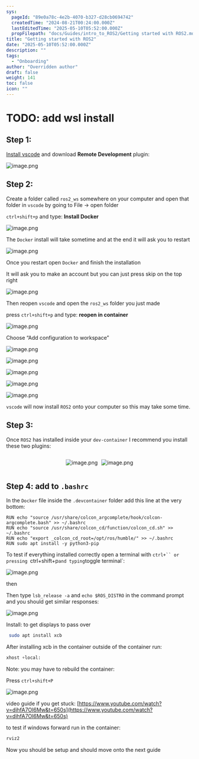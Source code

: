 ```yaml
---
sys:
  pageId: "89e0a78c-4e2b-4070-b327-d28cb0694742"
  createdTime: "2024-08-21T00:24:00.000Z"
  lastEditedTime: "2025-05-10T05:52:00.000Z"
  propFilepath: "docs/Guides/intro_to_ROS2/Getting started with ROS2.md"
title: "Getting started with ROS2"
date: "2025-05-10T05:52:00.000Z"
description: ""
tags:
  - "Onboarding"
author: "Overridden author"
draft: false
weight: 141
toc: false
icon: ""
---
```


# TODO: add wsl install

## Step 1:

[Install vscode](https://code.visualstudio.com/download) and download **Remote Development** plugin:

![image.png](https://prod-files-secure.s3.us-west-2.amazonaws.com/d518164a-d88e-44d1-a4ee-3adb3bd8bce0/efb52993-1881-4a40-b95e-6f020334f022/image.png?X-Amz-Algorithm=AWS4-HMAC-SHA256&X-Amz-Content-Sha256=UNSIGNED-PAYLOAD&X-Amz-Credential=ASIAZI2LB4666H557GJR%2F20250701%2Fus-west-2%2Fs3%2Faws4_request&X-Amz-Date=20250701T161132Z&X-Amz-Expires=3600&X-Amz-Security-Token=IQoJb3JpZ2luX2VjEOD%2F%2F%2F%2F%2F%2F%2F%2F%2F%2FwEaCXVzLXdlc3QtMiJHMEUCIQD9tTxMotPOABz2RDGxmIba1rM0eaY5kLqbpaDIU6yTrgIgYWIgQ4zL3QdBnsndcKvJaozJjN7NQN2o5PGnhFOEtK0qiAQI2f%2F%2F%2F%2F%2F%2F%2F%2F%2F%2FARAAGgw2Mzc0MjMxODM4MDUiDIqbatbhc57eugSkfCrcAzno2hiT%2FS8qPUjzlt5ySvR4oQMGBUSCdwbhjToE%2BH4j5MDs18VmM%2FFdYFqmfNha4ZB2%2BA5XTG6QlFObwSB5FP8BR0hkQM6BqbliuGHV2%2B%2B57gMl5dtHyvWdDq8ENW095g7RMH43C%2FUhap%2BC%2FxrnL%2BpAKcvFS%2F6QalN%2B5yQucDKGN6etJtVoLtFpc78nPyTHBWVrjiQEbm2HS%2FyJgYJsbynALjlYEJmx3Z9WjdjPgL4ZKhJuX5reefHKs7a7i2KmvxB2au2kC6%2FuuasGITgq48czwSIKOEytXRzXtsBthzvxMy5Tztx0%2F3dPZyparOgw9jOhM9zSLuvM7IxP8KU%2FV9lmkro4DRVnVWPUA20mJvAz%2Fl0lPFxaZ2KqCTUPxuDpwiA6Azcjo2flHyeSgGoi4LBmj1lPadDBqBPlfk2MmlxVSeHz3jsE82lUFX%2Bjus3OvHtwlsKVv2C13qmvs0Dtw53JIblyTEoIBaJG83r0Jt8Sl7E9kjdo9ODUS%2FojMwN8WS0MKxz%2Bz5%2B%2FKmdG%2BVJAkh5XTHWuK6y1n8ZU5KEd67qPCfCRnBM%2BuO7tHH3l%2BpIipCridOd7T1sdGLTaaX%2B67Ea2vde2%2Bbb3WhgilIPKbiExExIIxb3WEjbUF2AdMMOHkMMGOqUBTs65YfbUTq2VvYQveAVbf2%2FeRtcAf2VYTkvsYW7ET5lLytlO%2B6te7TBoLpKbePi10ArkgJuYWelRLVbbCj3eeJV5mRElG5d%2BGsfsW84x5YuYrZnZ9OFE1ejHlVm8Yxcr42%2BSJ2gF%2BhSDWw9u3kwzPxQnp3p7eEYN9ig226tZYkZcdcuObzEQEfNgHpfV9vDHzP0zlocae7AMMY8nI3i8V5W8tYzb&X-Amz-Signature=311a768e9899994e3c4c6a4a24e65245ef10758a2b3949fd4dbbcb304b09bc71&X-Amz-SignedHeaders=host&x-amz-checksum-mode=ENABLED&x-id=GetObject)

## Step 2:

Create a folder called `ros2_ws` somewhere on your computer and open that folder in `vscode` by going to File → open folder 

`ctrl+shift+p` and type: **Install Docker**

![image.png](https://prod-files-secure.s3.us-west-2.amazonaws.com/d518164a-d88e-44d1-a4ee-3adb3bd8bce0/2269dc0e-1cd5-47ff-bceb-c04ad9b2eab0/image.png?X-Amz-Algorithm=AWS4-HMAC-SHA256&X-Amz-Content-Sha256=UNSIGNED-PAYLOAD&X-Amz-Credential=ASIAZI2LB4666H557GJR%2F20250701%2Fus-west-2%2Fs3%2Faws4_request&X-Amz-Date=20250701T161132Z&X-Amz-Expires=3600&X-Amz-Security-Token=IQoJb3JpZ2luX2VjEOD%2F%2F%2F%2F%2F%2F%2F%2F%2F%2FwEaCXVzLXdlc3QtMiJHMEUCIQD9tTxMotPOABz2RDGxmIba1rM0eaY5kLqbpaDIU6yTrgIgYWIgQ4zL3QdBnsndcKvJaozJjN7NQN2o5PGnhFOEtK0qiAQI2f%2F%2F%2F%2F%2F%2F%2F%2F%2F%2FARAAGgw2Mzc0MjMxODM4MDUiDIqbatbhc57eugSkfCrcAzno2hiT%2FS8qPUjzlt5ySvR4oQMGBUSCdwbhjToE%2BH4j5MDs18VmM%2FFdYFqmfNha4ZB2%2BA5XTG6QlFObwSB5FP8BR0hkQM6BqbliuGHV2%2B%2B57gMl5dtHyvWdDq8ENW095g7RMH43C%2FUhap%2BC%2FxrnL%2BpAKcvFS%2F6QalN%2B5yQucDKGN6etJtVoLtFpc78nPyTHBWVrjiQEbm2HS%2FyJgYJsbynALjlYEJmx3Z9WjdjPgL4ZKhJuX5reefHKs7a7i2KmvxB2au2kC6%2FuuasGITgq48czwSIKOEytXRzXtsBthzvxMy5Tztx0%2F3dPZyparOgw9jOhM9zSLuvM7IxP8KU%2FV9lmkro4DRVnVWPUA20mJvAz%2Fl0lPFxaZ2KqCTUPxuDpwiA6Azcjo2flHyeSgGoi4LBmj1lPadDBqBPlfk2MmlxVSeHz3jsE82lUFX%2Bjus3OvHtwlsKVv2C13qmvs0Dtw53JIblyTEoIBaJG83r0Jt8Sl7E9kjdo9ODUS%2FojMwN8WS0MKxz%2Bz5%2B%2FKmdG%2BVJAkh5XTHWuK6y1n8ZU5KEd67qPCfCRnBM%2BuO7tHH3l%2BpIipCridOd7T1sdGLTaaX%2B67Ea2vde2%2Bbb3WhgilIPKbiExExIIxb3WEjbUF2AdMMOHkMMGOqUBTs65YfbUTq2VvYQveAVbf2%2FeRtcAf2VYTkvsYW7ET5lLytlO%2B6te7TBoLpKbePi10ArkgJuYWelRLVbbCj3eeJV5mRElG5d%2BGsfsW84x5YuYrZnZ9OFE1ejHlVm8Yxcr42%2BSJ2gF%2BhSDWw9u3kwzPxQnp3p7eEYN9ig226tZYkZcdcuObzEQEfNgHpfV9vDHzP0zlocae7AMMY8nI3i8V5W8tYzb&X-Amz-Signature=f94adf81691517db413535f2e60b3c6b23b605b2000797c8bae3e12007f27ce5&X-Amz-SignedHeaders=host&x-amz-checksum-mode=ENABLED&x-id=GetObject)

The `Docker` install will take sometime and at the end it will ask you to restart

![image.png](https://prod-files-secure.s3.us-west-2.amazonaws.com/d518164a-d88e-44d1-a4ee-3adb3bd8bce0/ed233f78-be33-4b1f-b89c-9c346c0e961e/image.png?X-Amz-Algorithm=AWS4-HMAC-SHA256&X-Amz-Content-Sha256=UNSIGNED-PAYLOAD&X-Amz-Credential=ASIAZI2LB4666H557GJR%2F20250701%2Fus-west-2%2Fs3%2Faws4_request&X-Amz-Date=20250701T161132Z&X-Amz-Expires=3600&X-Amz-Security-Token=IQoJb3JpZ2luX2VjEOD%2F%2F%2F%2F%2F%2F%2F%2F%2F%2FwEaCXVzLXdlc3QtMiJHMEUCIQD9tTxMotPOABz2RDGxmIba1rM0eaY5kLqbpaDIU6yTrgIgYWIgQ4zL3QdBnsndcKvJaozJjN7NQN2o5PGnhFOEtK0qiAQI2f%2F%2F%2F%2F%2F%2F%2F%2F%2F%2FARAAGgw2Mzc0MjMxODM4MDUiDIqbatbhc57eugSkfCrcAzno2hiT%2FS8qPUjzlt5ySvR4oQMGBUSCdwbhjToE%2BH4j5MDs18VmM%2FFdYFqmfNha4ZB2%2BA5XTG6QlFObwSB5FP8BR0hkQM6BqbliuGHV2%2B%2B57gMl5dtHyvWdDq8ENW095g7RMH43C%2FUhap%2BC%2FxrnL%2BpAKcvFS%2F6QalN%2B5yQucDKGN6etJtVoLtFpc78nPyTHBWVrjiQEbm2HS%2FyJgYJsbynALjlYEJmx3Z9WjdjPgL4ZKhJuX5reefHKs7a7i2KmvxB2au2kC6%2FuuasGITgq48czwSIKOEytXRzXtsBthzvxMy5Tztx0%2F3dPZyparOgw9jOhM9zSLuvM7IxP8KU%2FV9lmkro4DRVnVWPUA20mJvAz%2Fl0lPFxaZ2KqCTUPxuDpwiA6Azcjo2flHyeSgGoi4LBmj1lPadDBqBPlfk2MmlxVSeHz3jsE82lUFX%2Bjus3OvHtwlsKVv2C13qmvs0Dtw53JIblyTEoIBaJG83r0Jt8Sl7E9kjdo9ODUS%2FojMwN8WS0MKxz%2Bz5%2B%2FKmdG%2BVJAkh5XTHWuK6y1n8ZU5KEd67qPCfCRnBM%2BuO7tHH3l%2BpIipCridOd7T1sdGLTaaX%2B67Ea2vde2%2Bbb3WhgilIPKbiExExIIxb3WEjbUF2AdMMOHkMMGOqUBTs65YfbUTq2VvYQveAVbf2%2FeRtcAf2VYTkvsYW7ET5lLytlO%2B6te7TBoLpKbePi10ArkgJuYWelRLVbbCj3eeJV5mRElG5d%2BGsfsW84x5YuYrZnZ9OFE1ejHlVm8Yxcr42%2BSJ2gF%2BhSDWw9u3kwzPxQnp3p7eEYN9ig226tZYkZcdcuObzEQEfNgHpfV9vDHzP0zlocae7AMMY8nI3i8V5W8tYzb&X-Amz-Signature=3d76d971eade8d1950035878ec44d117ff5883b26319ccd325c4b798a21efba7&X-Amz-SignedHeaders=host&x-amz-checksum-mode=ENABLED&x-id=GetObject)

Once you restart open `Docker` and finish the installation

It will ask you to make an account but you can just press skip on the top right

![image.png](https://prod-files-secure.s3.us-west-2.amazonaws.com/d518164a-d88e-44d1-a4ee-3adb3bd8bce0/21010ad9-1659-4fd9-9f59-9932a09b2a3d/image.png?X-Amz-Algorithm=AWS4-HMAC-SHA256&X-Amz-Content-Sha256=UNSIGNED-PAYLOAD&X-Amz-Credential=ASIAZI2LB4666H557GJR%2F20250701%2Fus-west-2%2Fs3%2Faws4_request&X-Amz-Date=20250701T161132Z&X-Amz-Expires=3600&X-Amz-Security-Token=IQoJb3JpZ2luX2VjEOD%2F%2F%2F%2F%2F%2F%2F%2F%2F%2FwEaCXVzLXdlc3QtMiJHMEUCIQD9tTxMotPOABz2RDGxmIba1rM0eaY5kLqbpaDIU6yTrgIgYWIgQ4zL3QdBnsndcKvJaozJjN7NQN2o5PGnhFOEtK0qiAQI2f%2F%2F%2F%2F%2F%2F%2F%2F%2F%2FARAAGgw2Mzc0MjMxODM4MDUiDIqbatbhc57eugSkfCrcAzno2hiT%2FS8qPUjzlt5ySvR4oQMGBUSCdwbhjToE%2BH4j5MDs18VmM%2FFdYFqmfNha4ZB2%2BA5XTG6QlFObwSB5FP8BR0hkQM6BqbliuGHV2%2B%2B57gMl5dtHyvWdDq8ENW095g7RMH43C%2FUhap%2BC%2FxrnL%2BpAKcvFS%2F6QalN%2B5yQucDKGN6etJtVoLtFpc78nPyTHBWVrjiQEbm2HS%2FyJgYJsbynALjlYEJmx3Z9WjdjPgL4ZKhJuX5reefHKs7a7i2KmvxB2au2kC6%2FuuasGITgq48czwSIKOEytXRzXtsBthzvxMy5Tztx0%2F3dPZyparOgw9jOhM9zSLuvM7IxP8KU%2FV9lmkro4DRVnVWPUA20mJvAz%2Fl0lPFxaZ2KqCTUPxuDpwiA6Azcjo2flHyeSgGoi4LBmj1lPadDBqBPlfk2MmlxVSeHz3jsE82lUFX%2Bjus3OvHtwlsKVv2C13qmvs0Dtw53JIblyTEoIBaJG83r0Jt8Sl7E9kjdo9ODUS%2FojMwN8WS0MKxz%2Bz5%2B%2FKmdG%2BVJAkh5XTHWuK6y1n8ZU5KEd67qPCfCRnBM%2BuO7tHH3l%2BpIipCridOd7T1sdGLTaaX%2B67Ea2vde2%2Bbb3WhgilIPKbiExExIIxb3WEjbUF2AdMMOHkMMGOqUBTs65YfbUTq2VvYQveAVbf2%2FeRtcAf2VYTkvsYW7ET5lLytlO%2B6te7TBoLpKbePi10ArkgJuYWelRLVbbCj3eeJV5mRElG5d%2BGsfsW84x5YuYrZnZ9OFE1ejHlVm8Yxcr42%2BSJ2gF%2BhSDWw9u3kwzPxQnp3p7eEYN9ig226tZYkZcdcuObzEQEfNgHpfV9vDHzP0zlocae7AMMY8nI3i8V5W8tYzb&X-Amz-Signature=ba12e9b7ec68bdc4411805b14e73559202ec80fc1f4e7bcbdaa323d619e27452&X-Amz-SignedHeaders=host&x-amz-checksum-mode=ENABLED&x-id=GetObject)

Then reopen `vscode` and open the `ros2_ws` folder you just made

press `ctrl+shift+p` and type: **reopen in container**

![image.png](https://prod-files-secure.s3.us-west-2.amazonaws.com/d518164a-d88e-44d1-a4ee-3adb3bd8bce0/4e93b8c2-41ad-488c-8095-c74205196118/image.png?X-Amz-Algorithm=AWS4-HMAC-SHA256&X-Amz-Content-Sha256=UNSIGNED-PAYLOAD&X-Amz-Credential=ASIAZI2LB4666H557GJR%2F20250701%2Fus-west-2%2Fs3%2Faws4_request&X-Amz-Date=20250701T161132Z&X-Amz-Expires=3600&X-Amz-Security-Token=IQoJb3JpZ2luX2VjEOD%2F%2F%2F%2F%2F%2F%2F%2F%2F%2FwEaCXVzLXdlc3QtMiJHMEUCIQD9tTxMotPOABz2RDGxmIba1rM0eaY5kLqbpaDIU6yTrgIgYWIgQ4zL3QdBnsndcKvJaozJjN7NQN2o5PGnhFOEtK0qiAQI2f%2F%2F%2F%2F%2F%2F%2F%2F%2F%2FARAAGgw2Mzc0MjMxODM4MDUiDIqbatbhc57eugSkfCrcAzno2hiT%2FS8qPUjzlt5ySvR4oQMGBUSCdwbhjToE%2BH4j5MDs18VmM%2FFdYFqmfNha4ZB2%2BA5XTG6QlFObwSB5FP8BR0hkQM6BqbliuGHV2%2B%2B57gMl5dtHyvWdDq8ENW095g7RMH43C%2FUhap%2BC%2FxrnL%2BpAKcvFS%2F6QalN%2B5yQucDKGN6etJtVoLtFpc78nPyTHBWVrjiQEbm2HS%2FyJgYJsbynALjlYEJmx3Z9WjdjPgL4ZKhJuX5reefHKs7a7i2KmvxB2au2kC6%2FuuasGITgq48czwSIKOEytXRzXtsBthzvxMy5Tztx0%2F3dPZyparOgw9jOhM9zSLuvM7IxP8KU%2FV9lmkro4DRVnVWPUA20mJvAz%2Fl0lPFxaZ2KqCTUPxuDpwiA6Azcjo2flHyeSgGoi4LBmj1lPadDBqBPlfk2MmlxVSeHz3jsE82lUFX%2Bjus3OvHtwlsKVv2C13qmvs0Dtw53JIblyTEoIBaJG83r0Jt8Sl7E9kjdo9ODUS%2FojMwN8WS0MKxz%2Bz5%2B%2FKmdG%2BVJAkh5XTHWuK6y1n8ZU5KEd67qPCfCRnBM%2BuO7tHH3l%2BpIipCridOd7T1sdGLTaaX%2B67Ea2vde2%2Bbb3WhgilIPKbiExExIIxb3WEjbUF2AdMMOHkMMGOqUBTs65YfbUTq2VvYQveAVbf2%2FeRtcAf2VYTkvsYW7ET5lLytlO%2B6te7TBoLpKbePi10ArkgJuYWelRLVbbCj3eeJV5mRElG5d%2BGsfsW84x5YuYrZnZ9OFE1ejHlVm8Yxcr42%2BSJ2gF%2BhSDWw9u3kwzPxQnp3p7eEYN9ig226tZYkZcdcuObzEQEfNgHpfV9vDHzP0zlocae7AMMY8nI3i8V5W8tYzb&X-Amz-Signature=198c72e1eaaf0da89a956dd8a655a2ea307f9c7d4afaacc04ccf1e242a28113a&X-Amz-SignedHeaders=host&x-amz-checksum-mode=ENABLED&x-id=GetObject)

Choose “Add configuration to workspace”

![image.png](https://prod-files-secure.s3.us-west-2.amazonaws.com/d518164a-d88e-44d1-a4ee-3adb3bd8bce0/9560b282-5060-4989-ba37-97e7b2c22476/image.png?X-Amz-Algorithm=AWS4-HMAC-SHA256&X-Amz-Content-Sha256=UNSIGNED-PAYLOAD&X-Amz-Credential=ASIAZI2LB4666H557GJR%2F20250701%2Fus-west-2%2Fs3%2Faws4_request&X-Amz-Date=20250701T161132Z&X-Amz-Expires=3600&X-Amz-Security-Token=IQoJb3JpZ2luX2VjEOD%2F%2F%2F%2F%2F%2F%2F%2F%2F%2FwEaCXVzLXdlc3QtMiJHMEUCIQD9tTxMotPOABz2RDGxmIba1rM0eaY5kLqbpaDIU6yTrgIgYWIgQ4zL3QdBnsndcKvJaozJjN7NQN2o5PGnhFOEtK0qiAQI2f%2F%2F%2F%2F%2F%2F%2F%2F%2F%2FARAAGgw2Mzc0MjMxODM4MDUiDIqbatbhc57eugSkfCrcAzno2hiT%2FS8qPUjzlt5ySvR4oQMGBUSCdwbhjToE%2BH4j5MDs18VmM%2FFdYFqmfNha4ZB2%2BA5XTG6QlFObwSB5FP8BR0hkQM6BqbliuGHV2%2B%2B57gMl5dtHyvWdDq8ENW095g7RMH43C%2FUhap%2BC%2FxrnL%2BpAKcvFS%2F6QalN%2B5yQucDKGN6etJtVoLtFpc78nPyTHBWVrjiQEbm2HS%2FyJgYJsbynALjlYEJmx3Z9WjdjPgL4ZKhJuX5reefHKs7a7i2KmvxB2au2kC6%2FuuasGITgq48czwSIKOEytXRzXtsBthzvxMy5Tztx0%2F3dPZyparOgw9jOhM9zSLuvM7IxP8KU%2FV9lmkro4DRVnVWPUA20mJvAz%2Fl0lPFxaZ2KqCTUPxuDpwiA6Azcjo2flHyeSgGoi4LBmj1lPadDBqBPlfk2MmlxVSeHz3jsE82lUFX%2Bjus3OvHtwlsKVv2C13qmvs0Dtw53JIblyTEoIBaJG83r0Jt8Sl7E9kjdo9ODUS%2FojMwN8WS0MKxz%2Bz5%2B%2FKmdG%2BVJAkh5XTHWuK6y1n8ZU5KEd67qPCfCRnBM%2BuO7tHH3l%2BpIipCridOd7T1sdGLTaaX%2B67Ea2vde2%2Bbb3WhgilIPKbiExExIIxb3WEjbUF2AdMMOHkMMGOqUBTs65YfbUTq2VvYQveAVbf2%2FeRtcAf2VYTkvsYW7ET5lLytlO%2B6te7TBoLpKbePi10ArkgJuYWelRLVbbCj3eeJV5mRElG5d%2BGsfsW84x5YuYrZnZ9OFE1ejHlVm8Yxcr42%2BSJ2gF%2BhSDWw9u3kwzPxQnp3p7eEYN9ig226tZYkZcdcuObzEQEfNgHpfV9vDHzP0zlocae7AMMY8nI3i8V5W8tYzb&X-Amz-Signature=fb74ea66aa33acfe8d00e7bf589cb2bb5134b7ff89e7e68b445c223913090cba&X-Amz-SignedHeaders=host&x-amz-checksum-mode=ENABLED&x-id=GetObject)

![image.png](https://prod-files-secure.s3.us-west-2.amazonaws.com/d518164a-d88e-44d1-a4ee-3adb3bd8bce0/2ee63f81-886b-48e8-a553-dc6e5eac99e4/image.png?X-Amz-Algorithm=AWS4-HMAC-SHA256&X-Amz-Content-Sha256=UNSIGNED-PAYLOAD&X-Amz-Credential=ASIAZI2LB4666H557GJR%2F20250701%2Fus-west-2%2Fs3%2Faws4_request&X-Amz-Date=20250701T161132Z&X-Amz-Expires=3600&X-Amz-Security-Token=IQoJb3JpZ2luX2VjEOD%2F%2F%2F%2F%2F%2F%2F%2F%2F%2FwEaCXVzLXdlc3QtMiJHMEUCIQD9tTxMotPOABz2RDGxmIba1rM0eaY5kLqbpaDIU6yTrgIgYWIgQ4zL3QdBnsndcKvJaozJjN7NQN2o5PGnhFOEtK0qiAQI2f%2F%2F%2F%2F%2F%2F%2F%2F%2F%2FARAAGgw2Mzc0MjMxODM4MDUiDIqbatbhc57eugSkfCrcAzno2hiT%2FS8qPUjzlt5ySvR4oQMGBUSCdwbhjToE%2BH4j5MDs18VmM%2FFdYFqmfNha4ZB2%2BA5XTG6QlFObwSB5FP8BR0hkQM6BqbliuGHV2%2B%2B57gMl5dtHyvWdDq8ENW095g7RMH43C%2FUhap%2BC%2FxrnL%2BpAKcvFS%2F6QalN%2B5yQucDKGN6etJtVoLtFpc78nPyTHBWVrjiQEbm2HS%2FyJgYJsbynALjlYEJmx3Z9WjdjPgL4ZKhJuX5reefHKs7a7i2KmvxB2au2kC6%2FuuasGITgq48czwSIKOEytXRzXtsBthzvxMy5Tztx0%2F3dPZyparOgw9jOhM9zSLuvM7IxP8KU%2FV9lmkro4DRVnVWPUA20mJvAz%2Fl0lPFxaZ2KqCTUPxuDpwiA6Azcjo2flHyeSgGoi4LBmj1lPadDBqBPlfk2MmlxVSeHz3jsE82lUFX%2Bjus3OvHtwlsKVv2C13qmvs0Dtw53JIblyTEoIBaJG83r0Jt8Sl7E9kjdo9ODUS%2FojMwN8WS0MKxz%2Bz5%2B%2FKmdG%2BVJAkh5XTHWuK6y1n8ZU5KEd67qPCfCRnBM%2BuO7tHH3l%2BpIipCridOd7T1sdGLTaaX%2B67Ea2vde2%2Bbb3WhgilIPKbiExExIIxb3WEjbUF2AdMMOHkMMGOqUBTs65YfbUTq2VvYQveAVbf2%2FeRtcAf2VYTkvsYW7ET5lLytlO%2B6te7TBoLpKbePi10ArkgJuYWelRLVbbCj3eeJV5mRElG5d%2BGsfsW84x5YuYrZnZ9OFE1ejHlVm8Yxcr42%2BSJ2gF%2BhSDWw9u3kwzPxQnp3p7eEYN9ig226tZYkZcdcuObzEQEfNgHpfV9vDHzP0zlocae7AMMY8nI3i8V5W8tYzb&X-Amz-Signature=fc3d9954fd42d0a1e2a04cd174c25a870230bed592ddabb37c7ad20f498ef96c&X-Amz-SignedHeaders=host&x-amz-checksum-mode=ENABLED&x-id=GetObject)

![image.png](https://prod-files-secure.s3.us-west-2.amazonaws.com/d518164a-d88e-44d1-a4ee-3adb3bd8bce0/ae1580b2-b048-407e-aed9-b584224a7a04/image.png?X-Amz-Algorithm=AWS4-HMAC-SHA256&X-Amz-Content-Sha256=UNSIGNED-PAYLOAD&X-Amz-Credential=ASIAZI2LB4666H557GJR%2F20250701%2Fus-west-2%2Fs3%2Faws4_request&X-Amz-Date=20250701T161132Z&X-Amz-Expires=3600&X-Amz-Security-Token=IQoJb3JpZ2luX2VjEOD%2F%2F%2F%2F%2F%2F%2F%2F%2F%2FwEaCXVzLXdlc3QtMiJHMEUCIQD9tTxMotPOABz2RDGxmIba1rM0eaY5kLqbpaDIU6yTrgIgYWIgQ4zL3QdBnsndcKvJaozJjN7NQN2o5PGnhFOEtK0qiAQI2f%2F%2F%2F%2F%2F%2F%2F%2F%2F%2FARAAGgw2Mzc0MjMxODM4MDUiDIqbatbhc57eugSkfCrcAzno2hiT%2FS8qPUjzlt5ySvR4oQMGBUSCdwbhjToE%2BH4j5MDs18VmM%2FFdYFqmfNha4ZB2%2BA5XTG6QlFObwSB5FP8BR0hkQM6BqbliuGHV2%2B%2B57gMl5dtHyvWdDq8ENW095g7RMH43C%2FUhap%2BC%2FxrnL%2BpAKcvFS%2F6QalN%2B5yQucDKGN6etJtVoLtFpc78nPyTHBWVrjiQEbm2HS%2FyJgYJsbynALjlYEJmx3Z9WjdjPgL4ZKhJuX5reefHKs7a7i2KmvxB2au2kC6%2FuuasGITgq48czwSIKOEytXRzXtsBthzvxMy5Tztx0%2F3dPZyparOgw9jOhM9zSLuvM7IxP8KU%2FV9lmkro4DRVnVWPUA20mJvAz%2Fl0lPFxaZ2KqCTUPxuDpwiA6Azcjo2flHyeSgGoi4LBmj1lPadDBqBPlfk2MmlxVSeHz3jsE82lUFX%2Bjus3OvHtwlsKVv2C13qmvs0Dtw53JIblyTEoIBaJG83r0Jt8Sl7E9kjdo9ODUS%2FojMwN8WS0MKxz%2Bz5%2B%2FKmdG%2BVJAkh5XTHWuK6y1n8ZU5KEd67qPCfCRnBM%2BuO7tHH3l%2BpIipCridOd7T1sdGLTaaX%2B67Ea2vde2%2Bbb3WhgilIPKbiExExIIxb3WEjbUF2AdMMOHkMMGOqUBTs65YfbUTq2VvYQveAVbf2%2FeRtcAf2VYTkvsYW7ET5lLytlO%2B6te7TBoLpKbePi10ArkgJuYWelRLVbbCj3eeJV5mRElG5d%2BGsfsW84x5YuYrZnZ9OFE1ejHlVm8Yxcr42%2BSJ2gF%2BhSDWw9u3kwzPxQnp3p7eEYN9ig226tZYkZcdcuObzEQEfNgHpfV9vDHzP0zlocae7AMMY8nI3i8V5W8tYzb&X-Amz-Signature=2d927cf8cfc6c2ae8c573a86ce6ea11360c0bfac9757f1da2c492f97c74e73ed&X-Amz-SignedHeaders=host&x-amz-checksum-mode=ENABLED&x-id=GetObject)

![image.png](https://prod-files-secure.s3.us-west-2.amazonaws.com/d518164a-d88e-44d1-a4ee-3adb3bd8bce0/53255b28-f75e-430f-b9e3-c0ac8577e42b/image.png?X-Amz-Algorithm=AWS4-HMAC-SHA256&X-Amz-Content-Sha256=UNSIGNED-PAYLOAD&X-Amz-Credential=ASIAZI2LB4666H557GJR%2F20250701%2Fus-west-2%2Fs3%2Faws4_request&X-Amz-Date=20250701T161132Z&X-Amz-Expires=3600&X-Amz-Security-Token=IQoJb3JpZ2luX2VjEOD%2F%2F%2F%2F%2F%2F%2F%2F%2F%2FwEaCXVzLXdlc3QtMiJHMEUCIQD9tTxMotPOABz2RDGxmIba1rM0eaY5kLqbpaDIU6yTrgIgYWIgQ4zL3QdBnsndcKvJaozJjN7NQN2o5PGnhFOEtK0qiAQI2f%2F%2F%2F%2F%2F%2F%2F%2F%2F%2FARAAGgw2Mzc0MjMxODM4MDUiDIqbatbhc57eugSkfCrcAzno2hiT%2FS8qPUjzlt5ySvR4oQMGBUSCdwbhjToE%2BH4j5MDs18VmM%2FFdYFqmfNha4ZB2%2BA5XTG6QlFObwSB5FP8BR0hkQM6BqbliuGHV2%2B%2B57gMl5dtHyvWdDq8ENW095g7RMH43C%2FUhap%2BC%2FxrnL%2BpAKcvFS%2F6QalN%2B5yQucDKGN6etJtVoLtFpc78nPyTHBWVrjiQEbm2HS%2FyJgYJsbynALjlYEJmx3Z9WjdjPgL4ZKhJuX5reefHKs7a7i2KmvxB2au2kC6%2FuuasGITgq48czwSIKOEytXRzXtsBthzvxMy5Tztx0%2F3dPZyparOgw9jOhM9zSLuvM7IxP8KU%2FV9lmkro4DRVnVWPUA20mJvAz%2Fl0lPFxaZ2KqCTUPxuDpwiA6Azcjo2flHyeSgGoi4LBmj1lPadDBqBPlfk2MmlxVSeHz3jsE82lUFX%2Bjus3OvHtwlsKVv2C13qmvs0Dtw53JIblyTEoIBaJG83r0Jt8Sl7E9kjdo9ODUS%2FojMwN8WS0MKxz%2Bz5%2B%2FKmdG%2BVJAkh5XTHWuK6y1n8ZU5KEd67qPCfCRnBM%2BuO7tHH3l%2BpIipCridOd7T1sdGLTaaX%2B67Ea2vde2%2Bbb3WhgilIPKbiExExIIxb3WEjbUF2AdMMOHkMMGOqUBTs65YfbUTq2VvYQveAVbf2%2FeRtcAf2VYTkvsYW7ET5lLytlO%2B6te7TBoLpKbePi10ArkgJuYWelRLVbbCj3eeJV5mRElG5d%2BGsfsW84x5YuYrZnZ9OFE1ejHlVm8Yxcr42%2BSJ2gF%2BhSDWw9u3kwzPxQnp3p7eEYN9ig226tZYkZcdcuObzEQEfNgHpfV9vDHzP0zlocae7AMMY8nI3i8V5W8tYzb&X-Amz-Signature=37aec67deb888a2eb062f9f13493335ce15c5ccd068b16c0a964694a37455342&X-Amz-SignedHeaders=host&x-amz-checksum-mode=ENABLED&x-id=GetObject)

![image.png](https://prod-files-secure.s3.us-west-2.amazonaws.com/d518164a-d88e-44d1-a4ee-3adb3bd8bce0/7c562767-5af9-4ffb-97d1-327bcdf4ee00/image.png?X-Amz-Algorithm=AWS4-HMAC-SHA256&X-Amz-Content-Sha256=UNSIGNED-PAYLOAD&X-Amz-Credential=ASIAZI2LB4666H557GJR%2F20250701%2Fus-west-2%2Fs3%2Faws4_request&X-Amz-Date=20250701T161132Z&X-Amz-Expires=3600&X-Amz-Security-Token=IQoJb3JpZ2luX2VjEOD%2F%2F%2F%2F%2F%2F%2F%2F%2F%2FwEaCXVzLXdlc3QtMiJHMEUCIQD9tTxMotPOABz2RDGxmIba1rM0eaY5kLqbpaDIU6yTrgIgYWIgQ4zL3QdBnsndcKvJaozJjN7NQN2o5PGnhFOEtK0qiAQI2f%2F%2F%2F%2F%2F%2F%2F%2F%2F%2FARAAGgw2Mzc0MjMxODM4MDUiDIqbatbhc57eugSkfCrcAzno2hiT%2FS8qPUjzlt5ySvR4oQMGBUSCdwbhjToE%2BH4j5MDs18VmM%2FFdYFqmfNha4ZB2%2BA5XTG6QlFObwSB5FP8BR0hkQM6BqbliuGHV2%2B%2B57gMl5dtHyvWdDq8ENW095g7RMH43C%2FUhap%2BC%2FxrnL%2BpAKcvFS%2F6QalN%2B5yQucDKGN6etJtVoLtFpc78nPyTHBWVrjiQEbm2HS%2FyJgYJsbynALjlYEJmx3Z9WjdjPgL4ZKhJuX5reefHKs7a7i2KmvxB2au2kC6%2FuuasGITgq48czwSIKOEytXRzXtsBthzvxMy5Tztx0%2F3dPZyparOgw9jOhM9zSLuvM7IxP8KU%2FV9lmkro4DRVnVWPUA20mJvAz%2Fl0lPFxaZ2KqCTUPxuDpwiA6Azcjo2flHyeSgGoi4LBmj1lPadDBqBPlfk2MmlxVSeHz3jsE82lUFX%2Bjus3OvHtwlsKVv2C13qmvs0Dtw53JIblyTEoIBaJG83r0Jt8Sl7E9kjdo9ODUS%2FojMwN8WS0MKxz%2Bz5%2B%2FKmdG%2BVJAkh5XTHWuK6y1n8ZU5KEd67qPCfCRnBM%2BuO7tHH3l%2BpIipCridOd7T1sdGLTaaX%2B67Ea2vde2%2Bbb3WhgilIPKbiExExIIxb3WEjbUF2AdMMOHkMMGOqUBTs65YfbUTq2VvYQveAVbf2%2FeRtcAf2VYTkvsYW7ET5lLytlO%2B6te7TBoLpKbePi10ArkgJuYWelRLVbbCj3eeJV5mRElG5d%2BGsfsW84x5YuYrZnZ9OFE1ejHlVm8Yxcr42%2BSJ2gF%2BhSDWw9u3kwzPxQnp3p7eEYN9ig226tZYkZcdcuObzEQEfNgHpfV9vDHzP0zlocae7AMMY8nI3i8V5W8tYzb&X-Amz-Signature=821131e63d5c1ade02951435318821b4d6052dca1eff934ecc033da1a6f0ecc4&X-Amz-SignedHeaders=host&x-amz-checksum-mode=ENABLED&x-id=GetObject)

`vscode` will now install `ROS2` onto your computer so this may take some time.

## Step 3:

Once `ROS2` has installed inside your `dev-container` I recommend you install these two plugins:

<div style="display: flex;flex-direction: row; column-gap:10px; max-width: 630px;justify-content: center;">
<div>

![image.png](https://prod-files-secure.s3.us-west-2.amazonaws.com/d518164a-d88e-44d1-a4ee-3adb3bd8bce0/3fc3d550-5a54-4ba1-ba6b-faa01cdb7369/image.png?X-Amz-Algorithm=AWS4-HMAC-SHA256&X-Amz-Content-Sha256=UNSIGNED-PAYLOAD&X-Amz-Credential=ASIAZI2LB466XUBH74QO%2F20250701%2Fus-west-2%2Fs3%2Faws4_request&X-Amz-Date=20250701T161141Z&X-Amz-Expires=3600&X-Amz-Security-Token=IQoJb3JpZ2luX2VjEOD%2F%2F%2F%2F%2F%2F%2F%2F%2F%2FwEaCXVzLXdlc3QtMiJHMEUCIQCk6FudzyFkA96vcbmErlDmNsYQCeOmrdCL9tMreWq0vAIgaP363dO%2FVcEifMM9K64N1d9F9IFl9SbzJTPye7ZtLSQqiAQI2f%2F%2F%2F%2F%2F%2F%2F%2F%2F%2FARAAGgw2Mzc0MjMxODM4MDUiDLrB%2FUdR5wPV9tnm7ircA%2Fd53vzKbmmgw8cLeBaxR5YOnWWDJZyj48MwMLhmaMIzM%2FoBqKgy1PFe5vJGk3ODDBB8YdLkfDJyyIyq2pBiM6cw7o5w%2BEqklYzPQXxP8DFcXuvn0L4hLFI4EIUQFMEbiNWVuraW4bjYy319nIFHRVc%2B%2BFGMy%2FHaKYdQ4i9KCPvg%2FWuaOyy9jRJcmskeo27o4gwlKGZtHbRs7vGQEB%2BsLBhzbCrg32C9KgdR2JALWeoLUQ7wOrYnCxUN%2BvVctbhdUUrTeGXUKqWmB4vtv31bJWqctR%2Bhm4gq1kC%2Bi7Tkj4TOYZEwVzGw4OA0inBjNhw%2BKDQC%2BSHbdH0NLRINazwN2Ol8B4GmQ5nb4%2F3TCbybpViCVgvSrkOVgXh2GO9w%2F0yyTw%2FX5A6RiENgC%2Ba2rhOWkJvQG6Hd23SCMfJf%2B7M9yMP%2BZzaglTBJmxuKZVWQLdF5XQ3KoMsHU371rZrnItfwVRNHx6ZNhxyGsmrrur7S7sVXg%2BuoYZMQ%2BQtQ%2BOTA4T%2BJRq05LN7XK1FEyq4tCuEZj9%2BEoSmeBRkzcAgfGqB6Rx1DzXsk6EY2wJimt96lsjG1MNg8ur1V0hm23cM%2BFa15slQZFdV37HDlPKVhxrlCHuB25LHoTfgoo2Tcl0mrMP6HkMMGOqUBsB0FsHbCDYXuYMv4z68AXkz9u0IhwK6QRjLlC6r5j6bb%2F%2BcCv9u14DEq3wCS5LpzPEmsapbRA6aaBo6A%2Fkftv9cOpCt6KLNYivclcazgV%2F52FeptSo8ytKUHe%2F3e6VqbywOZ8et6a3hqTqImJYTDlkZu4bacbSOYGbjbHu2QLQfPlSx9ymxXssgEYuhXMZcH2W9UOiso6dc9BaKfC1pmtQlJSPld&X-Amz-Signature=de8c2ffa826b2827650ed2072dbcd559346c976fa74ba8684392e0929ad71c9c&X-Amz-SignedHeaders=host&x-amz-checksum-mode=ENABLED&x-id=GetObject)

</div>
<div>

![image.png](https://prod-files-secure.s3.us-west-2.amazonaws.com/d518164a-d88e-44d1-a4ee-3adb3bd8bce0/d994cc66-13c2-4093-a5a3-f84cf4601a82/image.png?X-Amz-Algorithm=AWS4-HMAC-SHA256&X-Amz-Content-Sha256=UNSIGNED-PAYLOAD&X-Amz-Credential=ASIAZI2LB4666PCG6BEG%2F20250701%2Fus-west-2%2Fs3%2Faws4_request&X-Amz-Date=20250701T161142Z&X-Amz-Expires=3600&X-Amz-Security-Token=IQoJb3JpZ2luX2VjEOD%2F%2F%2F%2F%2F%2F%2F%2F%2F%2FwEaCXVzLXdlc3QtMiJHMEUCIQD75FByhhg1OkwVvcPY6DWcqVv2HS94mu7qwv%2FlprjviQIga%2FkgM87q%2FN2y8UUHkaZhGBCWB98XVKKC55z0KGp%2BGpYqiAQI2f%2F%2F%2F%2F%2F%2F%2F%2F%2F%2FARAAGgw2Mzc0MjMxODM4MDUiDD0eefechd9XA4oFySrcA5hXR7txbugrIsZlLD3Suxh7juj3N%2FfiFZx3WF6wrF03pMNjsSBQGL18lr%2BFOVFsiPMag7hgXuGQTcZ6%2Fqwz8uNQQNpPJUxbMnF1P28Km7eXwgTYOc%2BW%2BDsv2TO9vcG7x6WLQ7xe4ImNfTS%2FSdZodtXNA9erQCtx3p7iXOKE5M%2B7CmoIRvY2ABrf40QgoNwGqK5nDJHSfQ9LimRAWxCDrWbCQH%2FW49TJNhVdw9P2wPTSLyWLoUck7SFM%2B5vVih5%2FyGcZSpNEa8LNIoSEtvTKtlNcI9mr3%2F%2BwhemU6kUU9z6N%2BrQyFVHGJ%2BqdhBAqSI36aqrFV3s0fTlh4SNAChsL5JWfE99pV1Lbmh9kItDkFVGtXwxEGEhu341MtyVJGhARdvPgcWBWRBsJbeMWLX0KC3NsguITjRS0CRyvJDloAtyAikBG0MIMfBUfHwcfkNbXLHhi0LpPXd6nZzLQJ%2F0y%2FYgATrxSfK1Op%2F3t4U6LcFSxUofsdl0PMOsYbnkJ2GGqKaHIy9GmaV25Sqj4aQDLTFrlFqUzgnl0XF2CanL4wqPibFym2vtdK73avKFvY5uC4nv5vPspHgA6yRCOTRiuqw5iQbHNi8IXCAQ7DfpilefJjQjO2z3O8%2FZCeb4qMImHkMMGOqUBphUDXZ%2BdoQakUcEBqty3zntg1LVZvQF4Sv9ExAHzQ0nrY2JRBisqg%2FoOCD5bLVdpDl19zkkzYN5vqDtiKnc4U3zzwHODMYiR1BjQaR%2BNqfOgylJOs4onymyr8fk%2BwFkdTtqUH83QZnS8ESxVw0N5fEEppZP3i6LbLS0WIwv3Skqn0Xx%2FJ5C7Hq8V1HdfoePrsk5I5NTRVtfv5AiH%2FQ7phuH%2BVe%2Bk&X-Amz-Signature=8c240c17af9bc1303e590ea88ef76099d5f4ff20c76ead4bf76c7d66496911cf&X-Amz-SignedHeaders=host&x-amz-checksum-mode=ENABLED&x-id=GetObject)

</div>
</div>

## Step 4: add to `.bashrc`

In the `Docker` file inside the `.devcontainer` folder add this line at the very bottom: 

```docker
RUN echo "source /usr/share/colcon_argcomplete/hook/colcon-argcomplete.bash" >> ~/.bashrc
RUN echo "source /usr/share/colcon_cd/function/colcon_cd.sh" >> ~/.bashrc
RUN echo "export _colcon_cd_root=/opt/ros/humble/" >> ~/.bashrc
RUN sudo apt install -y python3-pip 
```

To test if everything installed correctly open a terminal with `ctrl+`` or pressing `ctrl+shift+p` and typing `toggle terminal`:

![image.png](https://prod-files-secure.s3.us-west-2.amazonaws.com/d518164a-d88e-44d1-a4ee-3adb3bd8bce0/6a4943d8-b04e-4c02-9a58-775f3384d1a5/image.png?X-Amz-Algorithm=AWS4-HMAC-SHA256&X-Amz-Content-Sha256=UNSIGNED-PAYLOAD&X-Amz-Credential=ASIAZI2LB4666H557GJR%2F20250701%2Fus-west-2%2Fs3%2Faws4_request&X-Amz-Date=20250701T161132Z&X-Amz-Expires=3600&X-Amz-Security-Token=IQoJb3JpZ2luX2VjEOD%2F%2F%2F%2F%2F%2F%2F%2F%2F%2FwEaCXVzLXdlc3QtMiJHMEUCIQD9tTxMotPOABz2RDGxmIba1rM0eaY5kLqbpaDIU6yTrgIgYWIgQ4zL3QdBnsndcKvJaozJjN7NQN2o5PGnhFOEtK0qiAQI2f%2F%2F%2F%2F%2F%2F%2F%2F%2F%2FARAAGgw2Mzc0MjMxODM4MDUiDIqbatbhc57eugSkfCrcAzno2hiT%2FS8qPUjzlt5ySvR4oQMGBUSCdwbhjToE%2BH4j5MDs18VmM%2FFdYFqmfNha4ZB2%2BA5XTG6QlFObwSB5FP8BR0hkQM6BqbliuGHV2%2B%2B57gMl5dtHyvWdDq8ENW095g7RMH43C%2FUhap%2BC%2FxrnL%2BpAKcvFS%2F6QalN%2B5yQucDKGN6etJtVoLtFpc78nPyTHBWVrjiQEbm2HS%2FyJgYJsbynALjlYEJmx3Z9WjdjPgL4ZKhJuX5reefHKs7a7i2KmvxB2au2kC6%2FuuasGITgq48czwSIKOEytXRzXtsBthzvxMy5Tztx0%2F3dPZyparOgw9jOhM9zSLuvM7IxP8KU%2FV9lmkro4DRVnVWPUA20mJvAz%2Fl0lPFxaZ2KqCTUPxuDpwiA6Azcjo2flHyeSgGoi4LBmj1lPadDBqBPlfk2MmlxVSeHz3jsE82lUFX%2Bjus3OvHtwlsKVv2C13qmvs0Dtw53JIblyTEoIBaJG83r0Jt8Sl7E9kjdo9ODUS%2FojMwN8WS0MKxz%2Bz5%2B%2FKmdG%2BVJAkh5XTHWuK6y1n8ZU5KEd67qPCfCRnBM%2BuO7tHH3l%2BpIipCridOd7T1sdGLTaaX%2B67Ea2vde2%2Bbb3WhgilIPKbiExExIIxb3WEjbUF2AdMMOHkMMGOqUBTs65YfbUTq2VvYQveAVbf2%2FeRtcAf2VYTkvsYW7ET5lLytlO%2B6te7TBoLpKbePi10ArkgJuYWelRLVbbCj3eeJV5mRElG5d%2BGsfsW84x5YuYrZnZ9OFE1ejHlVm8Yxcr42%2BSJ2gF%2BhSDWw9u3kwzPxQnp3p7eEYN9ig226tZYkZcdcuObzEQEfNgHpfV9vDHzP0zlocae7AMMY8nI3i8V5W8tYzb&X-Amz-Signature=755e4131aaa2754fc048556e45faf74e6b11477b1ed190e122ff2b4547ea5b05&X-Amz-SignedHeaders=host&x-amz-checksum-mode=ENABLED&x-id=GetObject)

then 

Then type `lsb_release -a` and `echo $ROS_DISTRO` in the command prompt and you should get similar responses:

![image.png](https://prod-files-secure.s3.us-west-2.amazonaws.com/d518164a-d88e-44d1-a4ee-3adb3bd8bce0/3e635dec-a805-4e85-8b9e-d000e5b71a4e/image.png?X-Amz-Algorithm=AWS4-HMAC-SHA256&X-Amz-Content-Sha256=UNSIGNED-PAYLOAD&X-Amz-Credential=ASIAZI2LB4666H557GJR%2F20250701%2Fus-west-2%2Fs3%2Faws4_request&X-Amz-Date=20250701T161132Z&X-Amz-Expires=3600&X-Amz-Security-Token=IQoJb3JpZ2luX2VjEOD%2F%2F%2F%2F%2F%2F%2F%2F%2F%2FwEaCXVzLXdlc3QtMiJHMEUCIQD9tTxMotPOABz2RDGxmIba1rM0eaY5kLqbpaDIU6yTrgIgYWIgQ4zL3QdBnsndcKvJaozJjN7NQN2o5PGnhFOEtK0qiAQI2f%2F%2F%2F%2F%2F%2F%2F%2F%2F%2FARAAGgw2Mzc0MjMxODM4MDUiDIqbatbhc57eugSkfCrcAzno2hiT%2FS8qPUjzlt5ySvR4oQMGBUSCdwbhjToE%2BH4j5MDs18VmM%2FFdYFqmfNha4ZB2%2BA5XTG6QlFObwSB5FP8BR0hkQM6BqbliuGHV2%2B%2B57gMl5dtHyvWdDq8ENW095g7RMH43C%2FUhap%2BC%2FxrnL%2BpAKcvFS%2F6QalN%2B5yQucDKGN6etJtVoLtFpc78nPyTHBWVrjiQEbm2HS%2FyJgYJsbynALjlYEJmx3Z9WjdjPgL4ZKhJuX5reefHKs7a7i2KmvxB2au2kC6%2FuuasGITgq48czwSIKOEytXRzXtsBthzvxMy5Tztx0%2F3dPZyparOgw9jOhM9zSLuvM7IxP8KU%2FV9lmkro4DRVnVWPUA20mJvAz%2Fl0lPFxaZ2KqCTUPxuDpwiA6Azcjo2flHyeSgGoi4LBmj1lPadDBqBPlfk2MmlxVSeHz3jsE82lUFX%2Bjus3OvHtwlsKVv2C13qmvs0Dtw53JIblyTEoIBaJG83r0Jt8Sl7E9kjdo9ODUS%2FojMwN8WS0MKxz%2Bz5%2B%2FKmdG%2BVJAkh5XTHWuK6y1n8ZU5KEd67qPCfCRnBM%2BuO7tHH3l%2BpIipCridOd7T1sdGLTaaX%2B67Ea2vde2%2Bbb3WhgilIPKbiExExIIxb3WEjbUF2AdMMOHkMMGOqUBTs65YfbUTq2VvYQveAVbf2%2FeRtcAf2VYTkvsYW7ET5lLytlO%2B6te7TBoLpKbePi10ArkgJuYWelRLVbbCj3eeJV5mRElG5d%2BGsfsW84x5YuYrZnZ9OFE1ejHlVm8Yxcr42%2BSJ2gF%2BhSDWw9u3kwzPxQnp3p7eEYN9ig226tZYkZcdcuObzEQEfNgHpfV9vDHzP0zlocae7AMMY8nI3i8V5W8tYzb&X-Amz-Signature=69c4dab88d79f8d5689ca5ab40226968cdfc719f42ec67e305db68ca1a1e7af6&X-Amz-SignedHeaders=host&x-amz-checksum-mode=ENABLED&x-id=GetObject)

Install:  to get displays to pass over

```bash
 sudo apt install xcb
```

After installing xcb in the container outside of the container run:

```python
xhost +local:
```

Note: you may have to rebuild the container:

Press `ctrl+shift+P`

![image.png](https://prod-files-secure.s3.us-west-2.amazonaws.com/d518164a-d88e-44d1-a4ee-3adb3bd8bce0/6c2be660-2618-4c38-9c26-53554f7a0b7b/image.png?X-Amz-Algorithm=AWS4-HMAC-SHA256&X-Amz-Content-Sha256=UNSIGNED-PAYLOAD&X-Amz-Credential=ASIAZI2LB4666H557GJR%2F20250701%2Fus-west-2%2Fs3%2Faws4_request&X-Amz-Date=20250701T161132Z&X-Amz-Expires=3600&X-Amz-Security-Token=IQoJb3JpZ2luX2VjEOD%2F%2F%2F%2F%2F%2F%2F%2F%2F%2FwEaCXVzLXdlc3QtMiJHMEUCIQD9tTxMotPOABz2RDGxmIba1rM0eaY5kLqbpaDIU6yTrgIgYWIgQ4zL3QdBnsndcKvJaozJjN7NQN2o5PGnhFOEtK0qiAQI2f%2F%2F%2F%2F%2F%2F%2F%2F%2F%2FARAAGgw2Mzc0MjMxODM4MDUiDIqbatbhc57eugSkfCrcAzno2hiT%2FS8qPUjzlt5ySvR4oQMGBUSCdwbhjToE%2BH4j5MDs18VmM%2FFdYFqmfNha4ZB2%2BA5XTG6QlFObwSB5FP8BR0hkQM6BqbliuGHV2%2B%2B57gMl5dtHyvWdDq8ENW095g7RMH43C%2FUhap%2BC%2FxrnL%2BpAKcvFS%2F6QalN%2B5yQucDKGN6etJtVoLtFpc78nPyTHBWVrjiQEbm2HS%2FyJgYJsbynALjlYEJmx3Z9WjdjPgL4ZKhJuX5reefHKs7a7i2KmvxB2au2kC6%2FuuasGITgq48czwSIKOEytXRzXtsBthzvxMy5Tztx0%2F3dPZyparOgw9jOhM9zSLuvM7IxP8KU%2FV9lmkro4DRVnVWPUA20mJvAz%2Fl0lPFxaZ2KqCTUPxuDpwiA6Azcjo2flHyeSgGoi4LBmj1lPadDBqBPlfk2MmlxVSeHz3jsE82lUFX%2Bjus3OvHtwlsKVv2C13qmvs0Dtw53JIblyTEoIBaJG83r0Jt8Sl7E9kjdo9ODUS%2FojMwN8WS0MKxz%2Bz5%2B%2FKmdG%2BVJAkh5XTHWuK6y1n8ZU5KEd67qPCfCRnBM%2BuO7tHH3l%2BpIipCridOd7T1sdGLTaaX%2B67Ea2vde2%2Bbb3WhgilIPKbiExExIIxb3WEjbUF2AdMMOHkMMGOqUBTs65YfbUTq2VvYQveAVbf2%2FeRtcAf2VYTkvsYW7ET5lLytlO%2B6te7TBoLpKbePi10ArkgJuYWelRLVbbCj3eeJV5mRElG5d%2BGsfsW84x5YuYrZnZ9OFE1ejHlVm8Yxcr42%2BSJ2gF%2BhSDWw9u3kwzPxQnp3p7eEYN9ig226tZYkZcdcuObzEQEfNgHpfV9vDHzP0zlocae7AMMY8nI3i8V5W8tYzb&X-Amz-Signature=3e20eca07fbcd9e771dcd3e6cb7fdddee84e543377510f995b4d42a16b800902&X-Amz-SignedHeaders=host&x-amz-checksum-mode=ENABLED&x-id=GetObject)

video guide if you get stuck: [https://www.youtube.com/watch?v=dihfA7Ol6Mw&t=650s](https://www.youtube.com/watch?v=dihfA7Ol6Mw&t=650s)

to test if windows forward run in the container:

```bash
rviz2
```

Now you should be setup and should move onto the next guide 
